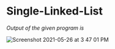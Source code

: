 # Single-Linked-List
_Output of the given program is_









![Screenshot 2021-05-26 at 3 47 01 PM](https://user-images.githubusercontent.com/84781683/119645412-a07fa580-be3b-11eb-9ecb-f39c86eac49d.png)
